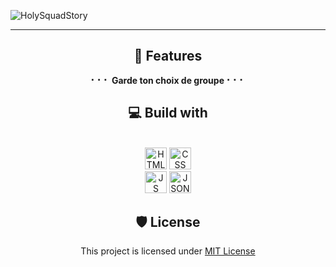 
![HolySquadStory](https://socialify.git.ci/CorentinL5/HolySquadStory/image?description=1&font=Rokkitt&forks=1&name=1&pattern=Circuit%20Board&stargazers=1&theme=Auto)
<br>

<hr>
<div align="center">
<h2>🧐 Features </h2>

**⠂⠂⠂ Garde ton choix de groupe ⠂⠂⠂**

<h2>💻 Build with</h2>

<br><img src="https://corentinl5.github.io/CorentinL5/assets/skills/html-5.svg" width="35em" alt="HTML">
<img src="https://corentinl5.github.io/CorentinL5/assets/skills/css-3.svg" width="35em" alt="CSS">
<br><img src="https://corentinl5.github.io/CorentinL5/assets/skills/javascript.svg" width="35em" alt="JS">
<img src="https://corentinl5.github.io/CorentinL5/assets/skills/json.svg" width="35em" alt="JSON">


<h2>🛡️ License</h2>

This project is licensed under [MIT License](LICENSE)
</div>
